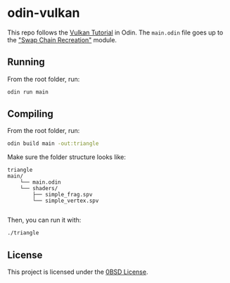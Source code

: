 # odin-vulkan

This repo follows the [Vulkan Tutorial](https://vulkan-tutorial.com/) in Odin.
The `main.odin` file goes up to the ["Swap Chain Recreation"](https://vulkan-tutorial.com/Drawing_a_triangle/Swap_chain_recreation) module.

## Running
From the root folder, run:
```bash
odin run main
```

## Compiling
From the root folder, run:
```bash
odin build main -out:triangle
```

Make sure the folder structure looks like:
```plaintext
triangle
main/
    └── main.odin
    └── shaders/
        ├── simple_frag.spv
        └── simple_vertex.spv
    
```

Then, you can run it with:
```bash
./triangle
```

## License
This project is licensed under the [0BSD License](LICENSE).
